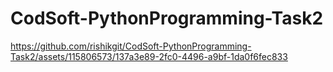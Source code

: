 # CodSoft-PythonProgramming-Task2

https://github.com/rishikgit/CodSoft-PythonProgramming-Task2/assets/115806573/137a3e89-2fc0-4496-a9bf-1da0f6fec833


